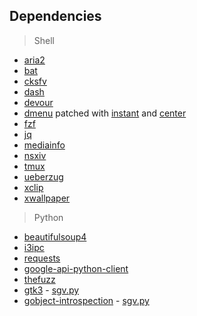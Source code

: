 ## Dependencies
> Shell
- [aria2](https://aria2.github.io/)
- [bat](https://github.com/sharkdp/bat)
- [cksfv](http://zakalwe.fi/~shd/foss/cksfv)
- [dash](http://gondor.apana.org.au/~herbert/dash/)
- [devour](https://github.com/salman-abedin/devour)
- [dmenu](https://tools.suckless.org/dmenu/) patched with [instant](https://tools.suckless.org/dmenu/patches/instant/) and [center](https://tools.suckless.org/dmenu/patches/center/)
- [fzf](https://github.com/junegunn/fzf)
- [jq](https://github.com/stedolan/jq)
- [mediainfo](https://mediaarea.net/)
- [nsxiv](https://github.com/nsxiv/nsxiv)
- [tmux](https://github.com/tmux/tmux/wiki)
- [ueberzug](https://github.com/b1337xyz/ueberzug)
- [xclip](https://github.com/astrand/xclip)
- [xwallpaper](https://github.com/stoeckmann/xwallpaper)


> Python
- [beautifulsoup4](https://www.crummy.com/software/BeautifulSoup/)
- [i3ipc](https://github.com/altdesktop/i3ipc-python)
- [requests](https://requests.readthedocs.io/en/latest/)
- [google-api-python-client](https://github.com/googleapis/google-api-python-client)
- [thefuzz](https://github.com/seatgeek/thefuzz)
- [gtk3](https://www.gtk.org/) - [sgv.py](https://github.com/b1337xyz/scripts/blob/main/python/sgv.py)
- [gobject-introspection](https://wiki.gnome.org/Projects/GObjectIntrospection) - [sgv.py](https://github.com/b1337xyz/scripts/blob/main/python/sgv.py)
